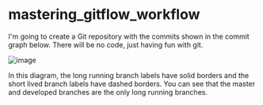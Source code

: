 # mastering_gitflow_workflow
I'm going to create a Git repository with the commits shown in the commit graph below. There will be no code, just having fun with git.

![image](https://user-images.githubusercontent.com/68464959/207818731-2928178c-05eb-4da5-b6d2-5016f2a1551c.png)

In this diagram, the long running branch labels have solid borders and the short lived branch labels have dashed borders. You can see that the master and
developed branches are the only long running branches. 
